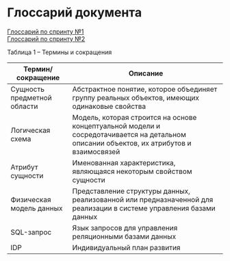 # Глоссарий документа
[Глоссарий по спринту №1](https://uic.gnivc.ru/gitea/gnivc-hackathon/analyst2024-team-7/src/branch/master/Спринт-1-Концепция%20сервиса/0-glossary.md) <br>
[Глоссарий по спринту №2](https://uic.gnivc.ru/gitea/gnivc-hackathon/analyst2024-team-7/src/branch/master/Спринт-2-Требования%20и%20функциональная%20архитектура%20сервиса/0-glossary.md) 

Таблица 1 – Термины и сокращения  

| Термин/сокращение | Описание |
|----|----|
| Сущность предметной области | Абстрактное понятие, которое объединяет группу реальных объектов, имеющих одинаковые свойства |
| Логическая схема| Модель, которая строится на основе концептуальной модели и сосредотачивается на детальном описании объектов, их атрибутов и взаимосвязей |   
| Атрибут сущности | Именованная характеристика, являющаяся некоторым свойством сущности |
| Физическая модель данных | Представление структуры данных, реализованной или предназначенной для реализации в системе управления базами данных |
| SQL-запрос | Язык запросов для управления реляционными базами данных |
| IDP | Индивидуальный план развития |

